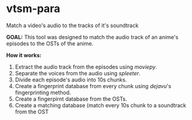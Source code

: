 # vtsm-para
Match a video's audio to the tracks of it's soundtrack

**GOAL:** This tool was designed to match the audio track of an anime's episodes to the OSTs of the anime.

**How it works:** 
1. Extract the audio track from the episodes using _moviepy_.
2. Separate the voices from the audio using _spleeter_.
3. Divide each episode's audio into 10s chunks.
4. Create a fingerprint database from every chunk using _dejavu_'s fingerprinting method.
5. Create a fingerpirnt database from the OSTs.
6. Create a matching database (match every 10s chunk to a soundtrack from the OST
